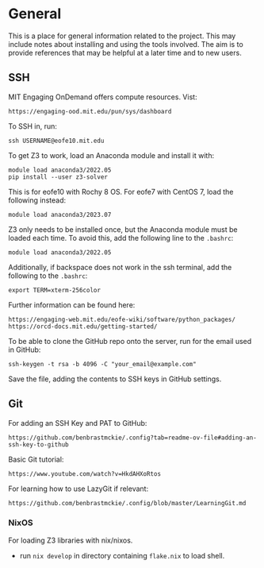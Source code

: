 # General

This is a place for general information related to the project.
This may include notes about installing and using the tools involved.
The aim is to provide references that may be helpful at a later time and to new users.

## SSH

MIT Engaging OnDemand offers compute resources. Vist:

    https://engaging-ood.mit.edu/pun/sys/dashboard

To SSH in, run:

    ssh USERNAME@eofe10.mit.edu

To get Z3 to work, load an Anaconda module and install it with:

    module load anaconda3/2022.05
    pip install --user z3-solver

This is for eofe10 with Rochy 8 OS. For eofe7 with CentOS 7, load the following instead:

    module load anaconda3/2023.07

Z3 only needs to be installed once, but the Anaconda module must be loaded each time.
To avoid this, add the following line to the `.bashrc`:

    module load anaconda3/2022.05

Additionally, if backspace does not work in the ssh terminal, add the following to the `.bashrc`:

    export TERM=xterm-256color      

Further information can be found here:

    https://engaging-web.mit.edu/eofe-wiki/software/python_packages/
    https://orcd-docs.mit.edu/getting-started/

To be able to clone the GitHub repo onto the server, run for the email used in GitHub:

    ssh-keygen -t rsa -b 4096 -C "your_email@example.com"

Save the file, adding the contents to SSH keys in GitHub settings.

## Git

For adding an SSH Key and PAT to GitHub:

    https://github.com/benbrastmckie/.config?tab=readme-ov-file#adding-an-ssh-key-to-github

Basic Git tutorial:

    https://www.youtube.com/watch?v=HkdAHXoRtos

For learning how to use LazyGit if relevant:

    https://github.com/benbrastmckie/.config/blob/master/LearningGit.md

### NixOS

For loading Z3 libraries with nix/nixos.

- run `nix develop` in directory containing `flake.nix` to load shell.


